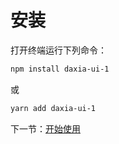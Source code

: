 # 安装

打开终端运行下列命令：

```bash
npm install daxia-ui-1
```

或

```bash
yarn add daxia-ui-1
```

下一节：[开始使用](#/doc/get-started)
